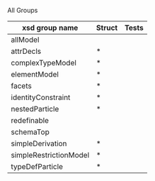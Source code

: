 All Groups

| xsd group name | Struct  | Tests |
| -------------- | ------- | ----- |
|allModel
|attrDecls| * |
|complexTypeModel| * |
|elementModel| * |
|facets| * |
|identityConstraint| * |
|nestedParticle| * |
|redefinable
|schemaTop
|simpleDerivation| * |
|simpleRestrictionModel| * |
|typeDefParticle| * |